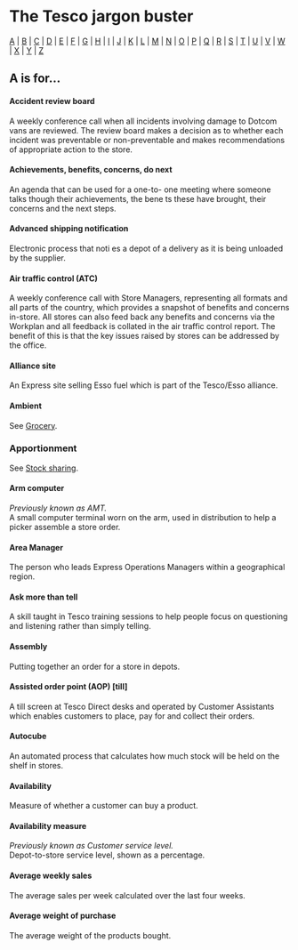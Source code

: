 # The Tesco jargon buster

[A](a.md) | [B](b.md) | [C](c.md) | [D](d.md) | [E](e.md) | [F](f.md) | [G](g.md) | [H](h.md) | [I](i.md) | [J](j.md) | [K](k.md) | [L](l.md) | [M](m.md) | [N](n.md) | [O](o.md) | [P](p.md) | [Q](q.md) | [R](r.md) | [S](s.md) | [T](t.md) | [U](u.md) | [V](v.md) | [W](w.md) | [X](x.md) | [Y](y.md) | [Z](z.md)

## A is for…

#### Accident review board
A weekly conference call when all incidents involving damage to Dotcom vans are reviewed. The review board makes a decision as to whether each incident was preventable or non-preventable and makes recommendations of appropriate action to the store.

#### Achievements, benefits, concerns, do next
An agenda that can be used for a one-to- one meeting where someone talks though their achievements, the bene ts these have brought, their concerns and the next steps.

#### Advanced shipping notification
Electronic process that noti es a depot of a delivery as it is being unloaded by the supplier.

#### Air traffic control (ATC)
A weekly conference call with Store Managers, representing all formats and all parts of the country, which provides a snapshot of benefits and concerns in-store. All stores can also feed back any benefits and concerns via the Workplan and all feedback is collated in the air traffic control report. The benefit of this is that the key issues raised by stores can be addressed by the office.

#### Alliance site
An Express site selling Esso fuel which is part of the Tesco/Esso alliance.

#### Ambient
See [Grocery](g.md#grocery).

### Apportionment
See [Stock sharing](s.md#stock-sharing).

#### Arm computer
*Previously known as AMT.*  
A small computer terminal worn on the arm, used in distribution to help a picker assemble a store order.

#### Area Manager
The person who leads Express Operations Managers within a geographical region.

#### Ask more than tell
A skill taught in Tesco training sessions to help people focus on questioning and listening rather than simply telling.

#### Assembly
Putting together an order for a store in depots.

#### Assisted order point (AOP) [till]
A till screen at Tesco Direct desks and operated by Customer Assistants which enables customers to place, pay for and collect their orders.

#### Autocube
An automated process that calculates how much stock will be held on the shelf in stores.

#### Availability
Measure of whether a customer can buy a product.

#### Availability measure
*Previously known as Customer service level.*  
Depot-to-store service level, shown as a percentage.

#### Average weekly sales
The average sales per week calculated over the last four weeks.

#### Average weight of purchase
The average weight of the products bought.
